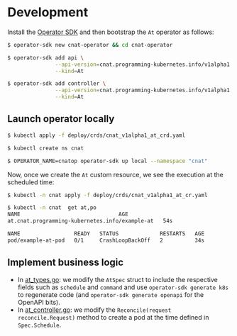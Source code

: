# Development

Install the [Operator SDK](https://github.com/operator-framework/operator-sdk#prerequisites) and then bootstrap the `At` operator as follows:

```bash
$ operator-sdk new cnat-operator && cd cnat-operator

$ operator-sdk add api \
               --api-version=cnat.programming-kubernetes.info/v1alpha1 \
               --kind=At

$ operator-sdk add controller \
               --api-version=cnat.programming-kubernetes.info/v1alpha1 \
               --kind=At  
```

## Launch operator locally

```bash
$ kubectl apply -f deploy/crds/cnat_v1alpha1_at_crd.yaml

$ kubectl create ns cnat

$ OPERATOR_NAME=cnatop operator-sdk up local --namespace "cnat"
```

Now, once we create the `At` custom resource, we see the execution at the scheduled time:

```bash
$ kubectl -n cnat apply -f deploy/crds/cnat_v1alpha1_at_cr.yaml

$ kubectl -n cnat  get at,po
NAME                               AGE
at.cnat.programming-kubernetes.info/example-at   54s

NAME                 READY   STATUS             RESTARTS   AGE
pod/example-at-pod   0/1     CrashLoopBackOff   2          34s
```

## Implement business logic

* In [at_types.go](/cnat-operator/pkg/apis/cnat/v1alpha1/at_types.go): we modify the `AtSpec` struct to include the respective fields such as `schedule` and `command` and use `operator-sdk generate k8s` to regenerate code (and `operator-sdk generate openapi` for the OpenAPI bits).
* In [at_controller.go](/cnat-operator/pkg/controller/at/at_controller.go): we modify the `Reconcile(request reconcile.Request)` method to create a pod at the time defined in `Spec.Schedule`.
